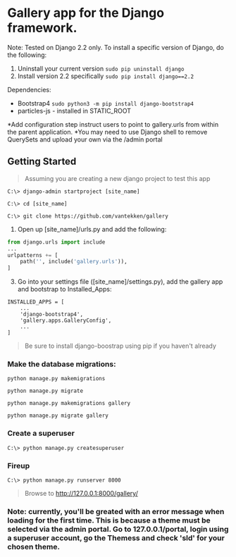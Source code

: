 # Gallery app for the Django framework.

Note: Tested on Django 2.2 only. To install a specific version of Django, do the following:
1. Uninstall your current version `sudo pip uninstall django`
2. Install version 2.2 specifically `sudo pip install django==2.2`

Dependencies:
+ Bootstrap4 `sudo python3 -m pip install django-bootstrap4`
+ particles-js - installed in STATIC_ROOT

*Add configuration step instruct users to point to gallery.urls from within the parent application.
*You may need to use Django shell to remove QuerySets and upload your own via the /admin portal

## Getting Started

>Assuming you are creating a new django project to test this app
```
C:\> django-admin startproject [site_name]
```
```
C:\> cd [site_name]
```
```
C:\> git clone https://github.com/vantekken/gallery
```

1. Open up [site_name]/urls.py and add the following:
```python
from django.urls import include
...
urlpatterns += [
    path('', include('gallery.urls')),
]
```
3. Go into your settings file ([site_name]/settings.py), add the gallery app and bootstrap to Installed_Apps:
```
INSTALLED_APPS = [
    ...
    'django-bootstrap4',
    'gallery.apps.GalleryConfig',
    ...
]
```
> Be sure to install django-boostrap using pip if you haven't already
### Make the database migrations:
```
python manage.py makemigrations
```
```
python manage.py migrate
```
```
python manage.py makemigrations gallery
```
```
python manage.py migrate gallery
```
### Create a superuser
```
C:\> python manage.py createsuperuser
```
### Fireup
```
C:\> python manage.py runserver 8000
```
> Browse to http://127.0.0.1:8000/gallery/

### Note: currently, you'll be greated with an error message when loading for the first time. This is because a theme must be selected via the admin portal. Go to 127.0.0.1/portal, login using a superuser account, go the Themess and check 'sld' for your chosen theme.
